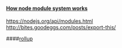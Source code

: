 #### [How node module system works]()
https://nodejs.org/api/modules.html  
http://bites.goodeggs.com/posts/export-this/  

####[rollup](http://rollupjs.org/)  
